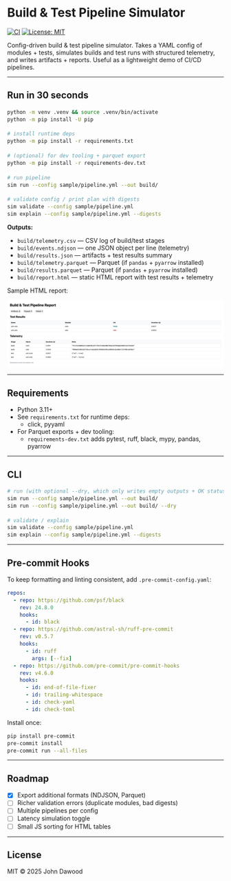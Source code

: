 # Build & Test Pipeline Simulator

[![CI](https://github.com/jdawood1/build-test-pipeline-sim/actions/workflows/ci.yml/badge.svg?branch=main)](https://github.com/jdawood1/build-test-pipeline-sim/actions/workflows/ci.yml)
[![License: MIT](https://img.shields.io/badge/License-MIT-yellow.svg)](LICENSE)

Config-driven build & test pipeline simulator.
Takes a YAML config of modules + tests, simulates builds and test runs with structured telemetry, and writes artifacts + reports.
Useful as a lightweight demo of CI/CD pipelines.

---

## Run in 30 seconds

```bash
python -m venv .venv && source .venv/bin/activate
python -m pip install -U pip

# install runtime deps
python -m pip install -r requirements.txt

# (optional) for dev tooling + parquet export
python -m pip install -r requirements-dev.txt

# run pipeline
sim run --config sample/pipeline.yml --out build/

# validate config / print plan with digests
sim validate --config sample/pipeline.yml
sim explain --config sample/pipeline.yml --digests
```

**Outputs:**
- `build/telemetry.csv` — CSV log of build/test stages
- `build/events.ndjson` — one JSON object per line (telemetry)
- `build/results.json` — artifacts + test results summary
- `build/telemetry.parquet` — Parquet (if `pandas` + `pyarrow` installed)
- `build/results.parquet` — Parquet (if `pandas` + `pyarrow` installed)
- `build/report.html` — static HTML report with test results + telemetry

Sample HTML report:

![Sample Report](docs/sample-report.png)

---

## Requirements
- Python 3.11+
- See `requirements.txt` for runtime deps:
  - click, pyyaml
- For Parquet exports + dev tooling:
  - `requirements-dev.txt` adds pytest, ruff, black, mypy, pandas, pyarrow

---

## CLI

```bash
# run (with optional --dry, which only writes empty outputs + OK status)
sim run --config sample/pipeline.yml --out build/
sim run --config sample/pipeline.yml --out build/ --dry

# validate / explain
sim validate --config sample/pipeline.yml
sim explain --config sample/pipeline.yml --digests
```

---

## Pre-commit Hooks

To keep formatting and linting consistent, add `.pre-commit-config.yaml`:

```yaml
repos:
  - repo: https://github.com/psf/black
    rev: 24.8.0
    hooks:
      - id: black
  - repo: https://github.com/astral-sh/ruff-pre-commit
    rev: v0.5.7
    hooks:
      - id: ruff
        args: [--fix]
  - repo: https://github.com/pre-commit/pre-commit-hooks
    rev: v4.6.0
    hooks:
      - id: end-of-file-fixer
      - id: trailing-whitespace
      - id: check-yaml
      - id: check-toml
```

Install once:
```bash
pip install pre-commit
pre-commit install
pre-commit run --all-files
```

---

## Roadmap
- [x] Export additional formats (NDJSON, Parquet)
- [ ] Richer validation errors (duplicate modules, bad digests)
- [ ] Multiple pipelines per config
- [ ] Latency simulation toggle
- [ ] Small JS sorting for HTML tables

---

## License
MIT © 2025 John Dawood
